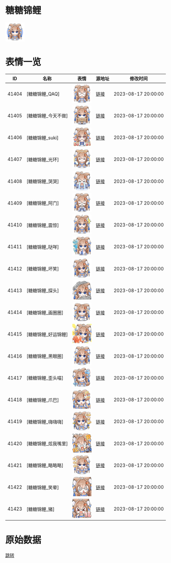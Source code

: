 # 糖糖锦鲤

<img src="./cover.png" height="60" alt="cover" />

# 表情一览

|ID|名称|表情|源地址|修改时间|
|----|----|----|----|----|
|41404|[糖糖锦鲤_QAQ]|<img src="./pic/041404_%5B糖糖锦鲤_QAQ%5D.png" height="60" alt="QAQ"/>|[链接](https://i0.hdslb.com/bfs/garb/fc7237fffcf7bf22c024f0b95542dbd3d6ff3e4a.png)|2023-08-17 20:00:00|
|41405|[糖糖锦鲤_今天不做]|<img src="./pic/041405_%5B糖糖锦鲤_今天不做%5D.png" height="60" alt="今天不做"/>|[链接](https://i0.hdslb.com/bfs/garb/1cd174751a5a971e563bf814307b46cec689f9e9.png)|2023-08-17 20:00:00|
|41406|[糖糖锦鲤_suki]|<img src="./pic/041406_%5B糖糖锦鲤_suki%5D.png" height="60" alt="suki"/>|[链接](https://i0.hdslb.com/bfs/garb/c16956429f19ce411f8daf7e4b977993eccdcc53.png)|2023-08-17 20:00:00|
|41407|[糖糖锦鲤_光环]|<img src="./pic/041407_%5B糖糖锦鲤_光环%5D.png" height="60" alt="光环"/>|[链接](https://i0.hdslb.com/bfs/garb/52b0b598339ecde8c74cd73a8f61e9750d55a3c0.png)|2023-08-17 20:00:00|
|41408|[糖糖锦鲤_哭哭]|<img src="./pic/041408_%5B糖糖锦鲤_哭哭%5D.png" height="60" alt="哭哭"/>|[链接](https://i0.hdslb.com/bfs/garb/f3782b5ab0d6c6dd3310b8484487b58a5a9f9669.png)|2023-08-17 20:00:00|
|41409|[糖糖锦鲤_阿门]|<img src="./pic/041409_%5B糖糖锦鲤_阿门%5D.png" height="60" alt="阿门"/>|[链接](https://i0.hdslb.com/bfs/garb/9bffc7f0ea6b971a710f0eef83dfae815bbbad76.png)|2023-08-17 20:00:00|
|41410|[糖糖锦鲤_震惊]|<img src="./pic/041410_%5B糖糖锦鲤_震惊%5D.png" height="60" alt="震惊"/>|[链接](https://i0.hdslb.com/bfs/garb/cfffca7d8412146b73b55a622eb5d94aa608292b.png)|2023-08-17 20:00:00|
|41411|[糖糖锦鲤_哒咩]|<img src="./pic/041411_%5B糖糖锦鲤_哒咩%5D.png" height="60" alt="哒咩"/>|[链接](https://i0.hdslb.com/bfs/garb/103b7a2276e5cf9e43cd1facc73710904406ca10.png)|2023-08-17 20:00:00|
|41412|[糖糖锦鲤_坏笑]|<img src="./pic/041412_%5B糖糖锦鲤_坏笑%5D.png" height="60" alt="坏笑"/>|[链接](https://i0.hdslb.com/bfs/garb/01a17f78fc61982b5230406d5574286467303682.png)|2023-08-17 20:00:00|
|41413|[糖糖锦鲤_探头]|<img src="./pic/041413_%5B糖糖锦鲤_探头%5D.png" height="60" alt="探头"/>|[链接](https://i0.hdslb.com/bfs/garb/06936cdbcc51c0d07968583f018eae50a934e822.png)|2023-08-17 20:00:00|
|41414|[糖糖锦鲤_画圈圈]|<img src="./pic/041414_%5B糖糖锦鲤_画圈圈%5D.png" height="60" alt="画圈圈"/>|[链接](https://i0.hdslb.com/bfs/garb/d697bc4fd7e1815a76a99eb80503a051cbc0d079.png)|2023-08-17 20:00:00|
|41415|[糖糖锦鲤_好运锦鲤]|<img src="./pic/041415_%5B糖糖锦鲤_好运锦鲤%5D.png" height="60" alt="好运锦鲤"/>|[链接](https://i0.hdslb.com/bfs/garb/2ced14fb559acdecc5b8bb4564d5a0842aa0ad30.png)|2023-08-17 20:00:00|
|41416|[糖糖锦鲤_黑眼圈]|<img src="./pic/041416_%5B糖糖锦鲤_黑眼圈%5D.png" height="60" alt="黑眼圈"/>|[链接](https://i0.hdslb.com/bfs/garb/be5360787b38f0a4ee34c6964ac4af4f06f6776c.png)|2023-08-17 20:00:00|
|41417|[糖糖锦鲤_歪头喵]|<img src="./pic/041417_%5B糖糖锦鲤_歪头喵%5D.png" height="60" alt="歪头喵"/>|[链接](https://i0.hdslb.com/bfs/garb/0bbcc5ec5ea09f94f57972ae90ebba7c9df0d199.png)|2023-08-17 20:00:00|
|41418|[糖糖锦鲤_爪巴]|<img src="./pic/041418_%5B糖糖锦鲤_爪巴%5D.png" height="60" alt="爪巴"/>|[链接](https://i0.hdslb.com/bfs/garb/146cbf9e13fc5fc7de3e6872b685fbcaa9977072.png)|2023-08-17 20:00:00|
|41419|[糖糖锦鲤_嗨嗨嗨]|<img src="./pic/041419_%5B糖糖锦鲤_嗨嗨嗨%5D.png" height="60" alt="嗨嗨嗨"/>|[链接](https://i0.hdslb.com/bfs/garb/ce096f512b7669494b8cd5c09894ee63cf1ea8d0.png)|2023-08-17 20:00:00|
|41420|[糖糖锦鲤_炫我嘴里]|<img src="./pic/041420_%5B糖糖锦鲤_炫我嘴里%5D.png" height="60" alt="炫我嘴里"/>|[链接](https://i0.hdslb.com/bfs/garb/003c88cd74b114f382adf5a8218d6549e5969d1b.png)|2023-08-17 20:00:00|
|41421|[糖糖锦鲤_略略略]|<img src="./pic/041421_%5B糖糖锦鲤_略略略%5D.png" height="60" alt="略略略"/>|[链接](https://i0.hdslb.com/bfs/garb/9c01814f844fc0a1d3c94489c3a63a6644b6e901.png)|2023-08-17 20:00:00|
|41422|[糖糖锦鲤_笑晕]|<img src="./pic/041422_%5B糖糖锦鲤_笑晕%5D.png" height="60" alt="笑晕"/>|[链接](https://i0.hdslb.com/bfs/garb/7f4cc007c3e76453f8596da91798f4f30e9ac4e3.png)|2023-08-17 20:00:00|
|41423|[糖糖锦鲤_猪]|<img src="./pic/041423_%5B糖糖锦鲤_猪%5D.png" height="60" alt="猪"/>|[链接](https://i0.hdslb.com/bfs/garb/1675fab724b37c76306072420f161cc6fe0ed842.png)|2023-08-17 20:00:00|

# 原始数据

[跳转](./raw.json)

